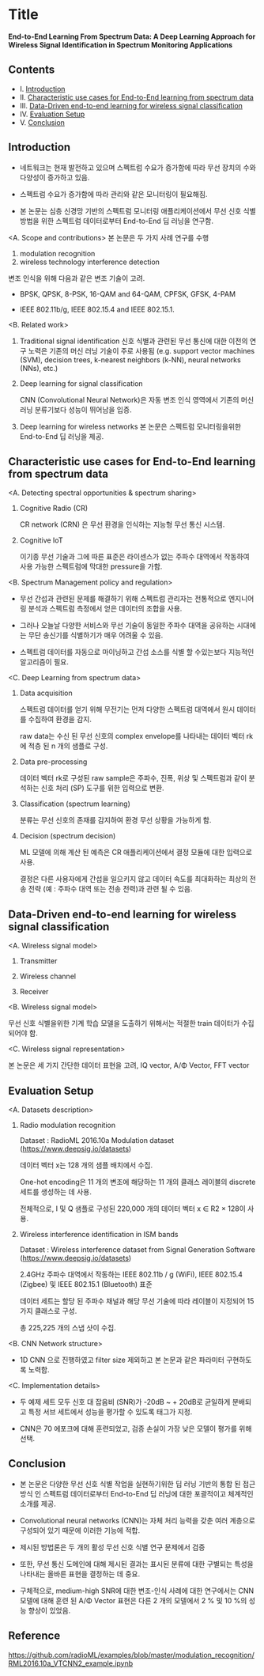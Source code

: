 # Title

**End-to-End Learning From Spectrum Data: A Deep Learning Approach for Wireless Signal Identification in Spectrum Monitoring Applications**



## Contents

* Ⅰ. [Introduction](#Introduction)
* Ⅱ. [Characteristic use cases for End-to-End learning from spectrum data](#Characteristic-use-cases-for-End-to-End-learning-from-spectrum-data)
* Ⅲ. [Data-Driven end-to-end learning for wireless signal classification](#Data-Driven-end-to-end-learning-for-wireless-signal-classification)
* Ⅳ. [Evaluation Setup](#Evaluation-Setup)
* Ⅴ. [Conclusion](#Conclusion)



## Introduction
* 네트워크는 현재 발전하고 있으며 스펙트럼 수요가 증가함에 따라 무선 장치의 수와 다양성이 증가하고 있음.

* 스펙트럼 수요가 증가함에 따라 관리와 같은 모니터링이 필요해짐.

* 본 논문는 심층 신경망 기반의 스펙트럼 모니터링 애플리케이션에서 무선 신호 식별 방법을 위한 스펙트럼 데이터로부터 End-to-End 딥 러닝을 연구함.



<A. Scope and contributions>
본 논문은 두 가지 사례 연구를 수행

1. modulation recognition
2. wireless technology interference detection

변조 인식을 위해 다음과 같은 변조 기술이 고려.

* BPSK, QPSK, 8-PSK, 16-QAM and 64-QAM, CPFSK, GFSK, 4-PAM

* IEEE 802.11b/g, IEEE 802.15.4 and IEEE 802.15.1.

<B. Related work> 

1. Traditional signal identification
   신호 식별과 관련된 무선 통신에 대한 이전의 연구 노력은 기존의 머신 러닝 기술이 주로 사용됨 (e.g. support vector machines (SVM), decision trees, k-nearest neighbors (k-NN), neural networks (NNs), etc.)

2. Deep learning for signal classification

   CNN (Convolutional Neural Network)은 자동 변조 인식 영역에서 기존의 머신 러닝 분류기보다 성능이 뛰어남을 입증.

3. Deep learning for wireless networks
    본 논문은 스펙트럼 모니터링을위한 End-to-End 딥 러닝을 제공.

## Characteristic use cases for End-to-End learning from spectrum data
<A. Detecting spectral opportunities & spectrum sharing>

1. Cognitive Radio (CR)

   CR network (CRN) 은 무선 환경을 인식하는 지능형 무선 통신 시스템.
   
2. Cognitive IoT

   이기종 무선 기술과 그에 따른 표준은 라이센스가 없는 주파수 대역에서 작동하여 사용 가능한 스펙트럼에 막대한 pressure을 가함.

<B. Spectrum Management policy and regulation>

* 무선 간섭과 관련된 문제를 해결하기 위해 스펙트럼 관리자는 전통적으로 엔지니어링 분석과 스펙트럼 측정에서 얻은 데이터의 조합을 사용.

* 그러나 오늘날 다양한 서비스와 무선 기술이 동일한 주파수 대역을 공유하는 시대에는 무단 송신기를 식별하기가 매우 어려울 수 있음.

* 스펙트럼 데이터를 자동으로 마이닝하고 간섭 소스를 식별 할 수있는보다 지능적인 알고리즘이 필요.

<C. Deep Learning from spectrum data>

1. Data acquisition

   스펙트럼 데이터를 얻기 위해 무전기는 먼저 다양한 스펙트럼 대역에서 원시 데이터를 수집하여 환경을 감지.

   raw data는 수신 된 무선 신호의 complex envelope를 나타내는 데이터 벡터 rk에 적층 된 n 개의 샘플로 구성.
   
2. Data pre-processing

   데이터 벡터 rk로 구성된 raw sample은 주파수, 진폭, 위상 및 스펙트럼과 같이 분석하는 신호 처리 (SP) 도구를 위한 입력으로 변환.

3. Classification (spectrum learning)

   분류는 무선 신호의 존재를 감지하여 환경 무선 상황을 가능하게 함.

4. Decision (spectrum decision)

   ML 모델에 의해 계산 된 예측은 CR 애플리케이션에서 결정 모듈에 대한 입력으로 사용. 

   결정은 다른 사용자에게 간섭을 일으키지 않고 데이터 속도를 최대화하는 최상의 전송 전략 (예 : 주파수 대역 또는 전송 전력)과 관련 될 수 있음.

   

## Data-Driven end-to-end learning for wireless signal classification

<A. Wireless signal model>

1. Transmitter

2. Wireless channel

3. Receiver


<B. Wireless signal model>

무선 신호 식별을위한 기계 학습 모델을 도출하기 위해서는 적절한 train 데이터가 수집되어야 함.

<C. Wireless signal representation>

본 논문은 세 가지 간단한 데이터 표현을 고려, IQ vector, A/Φ Vector, FFT vector

## Evaluation Setup

<A. Datasets description>

1. Radio modulation recognition

   Dataset : RadioML 2016.10a Modulation dataset (https://www.deepsig.io/datasets)

   데이터 벡터 x는 128 개의 샘플 배치에서 수집.

   One-hot encoding은 11 개의 변조에 해당하는 11 개의 클래스 레이블의 discrete 세트를 생성하는 데 사용.

   전체적으로, I 및 Q 샘플로 구성된 220,000 개의 데이터 벡터 x ∈ R2 × 128이 사용.

2. Wireless interference identification in ISM bands

   Dataset : Wireless interference dataset from Signal Generation Software (https://www.deepsig.io/datasets)

   2.4GHz 주파수 대역에서 작동하는 IEEE 802.11b / g (WiFi), IEEE 802.15.4 (Zigbee) 및 IEEE 802.15.1 (Bluetooth) 표준

   데이터 세트는 할당 된 주파수 채널과 해당 무선 기술에 따라 레이블이 지정되어 15 가지 클래스로 구성. 

   총 225,225 개의 스냅 샷이 수집.

<B. CNN Network structure>

* 1D CNN 으로 진행하였고 filter size  제외하고 본 논문과 같은 파라미터 구현하도록 노력함.

<C. Implementation details>

* 두 예제 세트 모두 신호 대 잡음비 (SNR)가 -20dB ~ + 20dB로 균일하게 분배되고 특정 서브 세트에서 성능을 평가할 수 있도록 태그가 지정.

* CNN은 70 에포크에 대해 훈련되었고, 검증 손실이 가장 낮은 모델이 평가를 위해 선택. 

## Conclusion

* 본 논문은 다양한 무선 신호 식별 작업을 실현하기위한 딥 러닝 기반의 통합 된 접근 방식 인 스펙트럼 데이터로부터 End-to-End 딥 러닝에 대한 포괄적이고 체계적인 소개를 제공.

* Convolutional neural networks (CNN)는 자체 처리 능력을 갖춘 여러 계층으로 구성되어 있기 때문에 이러한 기능에 적합.
* 제시된 방법론은 두 개의 활성 무선 신호 식별 연구 문제에서 검증
* 또한, 무선 통신 도메인에 대해 제시된 결과는 표시된 분류에 대한 구별되는 특성을 나타내는 올바른 표현을 결정하는 데 중요.
* 구체적으로, medium-high SNR에 대한 변조-인식 사례에 대한 연구에서는 CNN 모델에 대해 훈련 된 A/Φ Vector 표현은 다른 2 개의 모델에서 2 % 및 10 %의 성능 향상이 있었음.

## Reference

https://github.com/radioML/examples/blob/master/modulation_recognition/RML2016.10a_VTCNN2_example.ipynb
